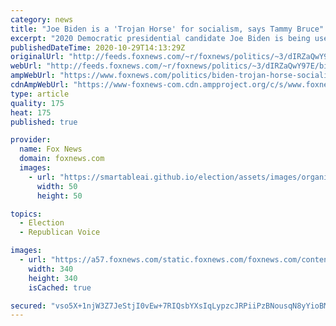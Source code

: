 ```yaml
---
category: news
title: "Joe Biden is a 'Trojan Horse' for socialism, says Tammy Bruce"
excerpt: "2020 Democratic presidential candidate Joe Biden is being used as a \"trojan horse,\" Fox News contributor Tammy Bruce said on Thursday."
publishedDateTime: 2020-10-29T14:13:29Z
originalUrl: "http://feeds.foxnews.com/~r/foxnews/politics/~3/dIRZaQwY97E/biden-trojan-horse-socialism-tammy-bruce"
webUrl: "http://feeds.foxnews.com/~r/foxnews/politics/~3/dIRZaQwY97E/biden-trojan-horse-socialism-tammy-bruce"
ampWebUrl: "https://www.foxnews.com/politics/biden-trojan-horse-socialism-tammy-bruce.amp"
cdnAmpWebUrl: "https://www-foxnews-com.cdn.ampproject.org/c/s/www.foxnews.com/politics/biden-trojan-horse-socialism-tammy-bruce.amp"
type: article
quality: 175
heat: 175
published: true

provider:
  name: Fox News
  domain: foxnews.com
  images:
    - url: "https://smartableai.github.io/election/assets/images/organizations/foxnews.com-50x50.jpg"
      width: 50
      height: 50

topics:
  - Election
  - Republican Voice

images:
  - url: "https://a57.foxnews.com/static.foxnews.com/foxnews.com/content/uploads/2020/10/340/340/image-5.png?ve=1&tl=1"
    width: 340
    height: 340
    isCached: true

secured: "vso5X+1njW3Z7JeStjI0vEw+7RIQsbYXsIqLypzcJRPiiPzBNousqN8yYioBMIn4tJ7X4qJSbaWgp8u8sKKIhz5nrWhaXmpvxIeufk2Zf3K01lR+TT56lgaiMKmgVIvz3Gk0jWV8ymZjhHtMgBsKADqR+Tc7GDTE/+NvXX6SUFv31KthHr3MUQqMUDcPfw9y+tpKYRUpib7TmP45PLC6CTEaqdDNMP+knYC3xO4l2aUB+QbZNahEY+bqMJyjg1cvmdt0VkbivZPQMw09/aTMz3I9NV1Kg2lLkUiWxE9ibWeki/bzx9230iUcODuyFc6+rxi2fE54XR69kGGx4WauN/2JMjdmIMEqOk7EadGGKNE=;HVoRc9O3VTz+CX6e802klg=="
---
```


